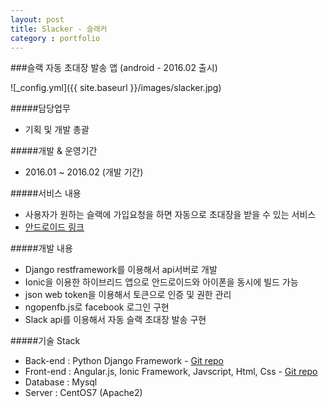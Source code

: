 ```yaml
---
layout: post
title: Slacker - 슬래커
category : portfolio
---
```


###슬랙 자동 초대장 발송 앱 (android - 2016.02 출시)

![_config.yml]({{ site.baseurl }}/images/slacker.jpg)

#####담당업무
- 기획 및 개발 총괄

#####개발 & 운영기간
- 2016.01 ~ 2016.02 (개발 기간)

#####서비스 내용
- 사용자가 원하는 슬랙에 가입요청을 하면 자동으로 초대장을 받을 수 있는 서비스
- [안드로이드 링크](https://play.google.com/store/apps/details?id=com.movement.slacker)

#####개발 내용
- Django restframework를 이용해서 api서버로 개발
- Ionic을 이용한 하이브리드 앱으로 안드로이드와 아이폰을 동시에 빌드 가능
- json web token을 이용해서 토큰으로 인증 및 권한 관리
- ngopenfb.js로 facebook 로그인 구현
- Slack api를 이용해서 자동 슬랙 초대장 발송 구현

#####기술 Stack
- Back-end : Python Django Framework - [Git repo](https://github.com/hongsa/SlackMarket)
- Front-end : Angular.js, Ionic Framework, Javscript, Html, Css - [Git repo](https://github.com/hongsa/SlackMarketIonic)
- Database : Mysql
- Server : CentOS7 (Apache2)


